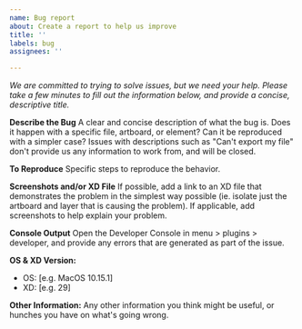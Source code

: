 ```yaml
---
name: Bug report
about: Create a report to help us improve
title: ''
labels: bug
assignees: ''

---
```


_We are committed to trying to solve issues, but we need your help. Please take a few minutes to fill out the information below, and provide a concise, descriptive title._

**Describe the Bug**
A clear and concise description of what the bug is. Does it happen with a specific file, artboard, or element? Can it be reproduced with a simpler case? Issues with descriptions such as "Can't export my file" don't provide us any information to work from, and will be closed.

**To Reproduce**
Specific steps to reproduce the behavior.

**Screenshots and/or XD File**
If possible, add a link to an XD file that demonstrates the problem in the simplest way possible (ie. isolate just the artboard and layer that is causing the problem). If applicable, add screenshots to help explain your problem.

**Console Output**
Open the Developer Console in menu > plugins > developer, and provide any errors that are generated as part of the issue.

**OS & XD Version:**
 - OS: [e.g. MacOS 10.15.1]
 - XD: [e.g. 29]

**Other Information:**
Any other information you think might be useful, or hunches you have on what's going wrong.
